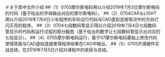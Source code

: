 ＃关于库中文件介绍
##（1）0703摩尔斯电码用以介绍2019年7月3日摩尔斯电码的代码（基于给出的字母输出对应的摩尔斯电码）。
##（2）0704CAR＆LIGHT用以介绍2019年7月4日小车程序的车轮运行代码与CAD虚拟连接情况中的方向灯闪灭亮的程序。
##（3）0704七段数码管显示用以介绍2019年7月4日七段数码管显示的代码和运行过程的部分截图（基于给出的数字让七段数码管显示出对应的七段显示）。
##（4）0705摩尔斯电码运行，基于07摩尔斯电码基础上修改代码使得其能与CAD虚拟连接使得程序结果在CAD中输出。
##（5）0705开源硬件实战总结，在2019年7月5日介绍对课程中的收获与总结。
